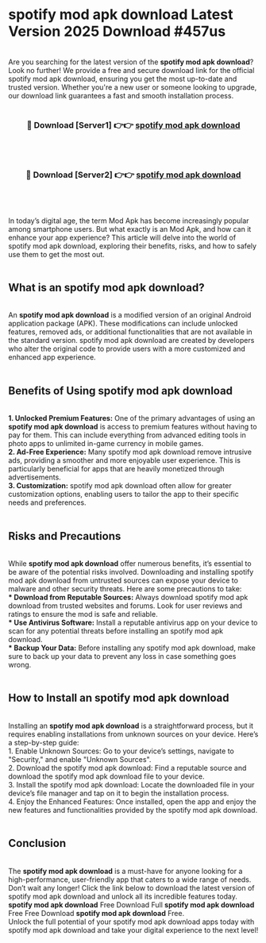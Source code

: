 # spotify mod apk download Latest Version 2025 Download #457us<br>
<br>
Are you searching for the latest version of the <strong>spotify mod apk download</strong>? Look no further! We provide a free and secure download link for the official spotify mod apk download, ensuring you get the most up-to-date and trusted version. Whether you're a new user or someone looking to upgrade, our download link guarantees a fast and smooth installation process.
<br>
<br>
<div align="center">
<h3>🔴 Download [Server1] 👉👉 <a href="https://modyolo.store/spotify_mod_apk_download">spotify mod apk download</a></h3><br>
<br>
<h3>🔴 Download [Server2] 👉👉 <a href="https://modyolo.store/=spotify_mod_apk_download">spotify mod apk download</a></h3><br>
</div>
<br>
<br>
In today’s digital age, the term Mod Apk has become increasingly popular among smartphone users. But what exactly is an Mod Apk, and how can it enhance your app experience? This article will delve into the world of spotify mod apk download, exploring their benefits, risks, and how to safely use them to get the most out.
<br>
<br>
<h2>What is an spotify mod apk download?</h2>
<br>
An <strong>spotify mod apk download</strong> is a modified version of an original Android application package (APK). These modifications can include unlocked features, removed ads, or additional functionalities that are not available in the standard version. spotify mod apk download are created by developers who alter the original code to provide users with a more customized and enhanced app experience.
<br>
<br>
<h2>Benefits of Using spotify mod apk download</h2>
<br>
<strong> 1. Unlocked Premium Features:</strong> One of the primary advantages of using an <strong>spotify mod apk download</strong> is access to premium features without having to pay for them. This can include everything from advanced editing tools in photo apps to unlimited in-game currency in mobile games.
<br>
<strong> 2. Ad-Free Experience:</strong> Many spotify mod apk download remove intrusive ads, providing a smoother and more enjoyable user experience. This is particularly beneficial for apps that are heavily monetized through advertisements.
<br>
<strong> 3. Customization:</strong> spotify mod apk download often allow for greater customization options, enabling users to tailor the app to their specific needs and preferences.
<br>
<br>
<h2>Risks and Precautions</h2>
<br>
While <strong>spotify mod apk download</strong> offer numerous benefits, it’s essential to be aware of the potential risks involved. Downloading and installing spotify mod apk download from untrusted sources can expose your device to malware and other security threats. Here are some precautions to take:
<br>
<strong> * Download from Reputable Sources:</strong> Always download spotify mod apk download from trusted websites and forums. Look for user reviews and ratings to ensure the mod is safe and reliable.
<br>
<strong> * Use Antivirus Software:</strong> Install a reputable antivirus app on your device to scan for any potential threats before installing an spotify mod apk download.
<br>
<strong> * Backup Your Data:</strong> Before installing any spotify mod apk download, make sure to back up your data to prevent any loss in case something goes wrong.
<br>
<br>
<h2>How to Install an spotify mod apk download</h2>
<br>
Installing an <strong>spotify mod apk download</strong> is a straightforward process, but it requires enabling installations from unknown sources on your device. Here’s a step-by-step guide:
<br>
 1. Enable Unknown Sources: Go to your device’s settings, navigate to "Security," and enable "Unknown Sources".
<br>
 2. Download the spotify mod apk download: Find a reputable source and download the spotify mod apk download file to your device.
<br>
 3. Install the spotify mod apk download: Locate the downloaded file in your device’s file manager and tap on it to begin the installation process.
<br>
 4. Enjoy the Enhanced Features: Once installed, open the app and enjoy the new features and functionalities provided by the spotify mod apk download.
<br>
<br>
<h2><strong>Conclusion</strong></h2>
<br>
The <strong>spotify mod apk download</strong> is a must-have for anyone looking for a high-performance, user-friendly app that caters to a wide range of needs. Don’t wait any longer! Click the link below to download the latest version of spotify mod apk download and unlock all its incredible features today.
<br>
<strong>spotify mod apk download</strong> Free Download Full <strong>spotify mod apk download</strong> Free Free Download <strong>spotify mod apk download</strong> Free.
<br>
Unlock the full potential of your spotify mod apk download apps today with spotify mod apk download and take your digital experience to the next level!

